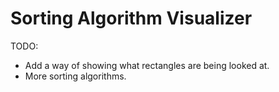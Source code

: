 # Sorting Algorithm Visualizer

TODO:
- Add a way of showing what rectangles are being looked at.
- More sorting algorithms.